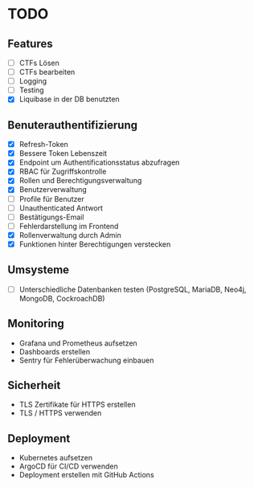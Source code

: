 # TODO

## Features

- [ ] CTFs Lösen
- [ ] CTFs bearbeiten
- [ ] Logging
- [ ] Testing
- [x] Liquibase in der DB benutzten

## Benuterauthentifizierung

- [x] Refresh-Token
- [x] Bessere Token Lebenszeit
- [x] Endpoint um Authentificationsstatus abzufragen
- [x] RBAC für Zugriffskontrolle
- [x] Rollen und Berechtigungsverwaltung
- [x] Benutzerverwaltung
- [ ] Profile für Benutzer
- [ ] Unauthenticated Antwort
- [ ] Bestätigungs-Email
- [ ] Fehlerdarstellung im Frontend
- [x] Rollenverwaltung durch Admin
- [x] Funktionen hinter Berechtigungen verstecken

## Umsysteme

- [ ] Unterschiedliche Datenbanken testen (PostgreSQL, MariaDB, Neo4j, MongoDB, CockroachDB)

## Monitoring

- Grafana und Prometheus aufsetzen
- Dashboards erstellen
- Sentry für Fehlerüberwachung einbauen

## Sicherheit

- TLS Zertifikate für HTTPS erstellen
- TLS / HTTPS verwenden

## Deployment

- Kubernetes aufsetzen
- ArgoCD für CI/CD verwenden
- Deployment erstellen mit GitHub Actions
